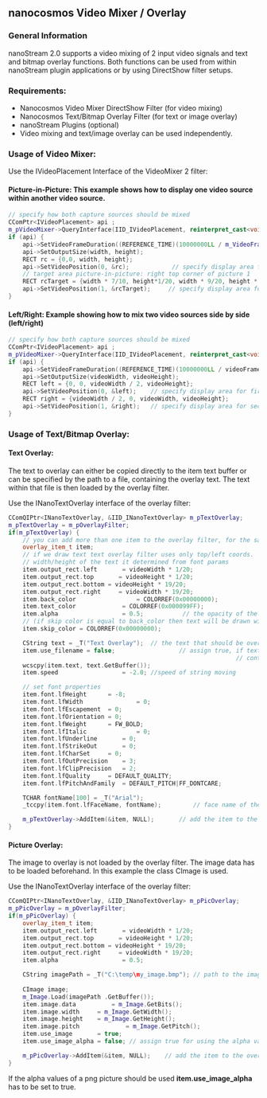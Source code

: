 ## nanocosmos Video Mixer / Overlay

### General Information

nanoStream 2.0 supports a video mixing of 2 input video signals and text and bitmap overlay functions. Both functions can be used from within nanoStream plugin applications or by using DirectShow filter setups.

### Requirements:

  * Nanocosmos Video Mixer DirectShow Filter (for video mixing)
  * Nanocosmos Text/Bitmap Overlay Filter (for text or image overlay)
  * nanoStream Plugins (optional)
  * Video mixing and text/image overlay can be used independently.

### Usage of Video Mixer:

Use the IVideoPlacement Interface of the VideoMixer 2 filter:

#### Picture-in-Picture: This example shows how to display one video source within another video source.


```cpp
// specify how both capture sources should be mixed
CComPtr<IVideoPlacement> api ;
m_pVideoMixer->QueryInterface(IID_IVideoPlacement, reinterpret_cast<void**>(&api));
if (api) {
    api->SetVideoFrameDuration((REFERENCE_TIME)(10000000LL / m_VideoFrameRate) );
    api->SetOutputSize(width, height);
    RECT rc = {0,0, width, height};
    api->SetVideoPosition(0, &rc);            // specify display area for first capture source
    // target area picture-in-picture: right top corner of picture 1
    RECT rcTarget = {width * 7/10, height*1/20, width * 9/20, height * 3/10};
    api->SetVideoPosition(1, &rcTarget);	 // specify display area for second capture source
}
```


#### Left/Right: Example showing how to mix two video sources side by side (left/right)


```cpp
// specify how both capture sources should be mixed
CComPtr<IVideoPlacement> api ;
m_pVideoMixer->QueryInterface(IID_IVideoPlacement, reinterpret_cast<void**>(&api));
if (api) {
    api->SetVideoFrameDuration((REFERENCE_TIME)(10000000LL / videoFrameRate));
    api->SetOutputSize(videoWidth, videoHeight);
    RECT left = {0, 0, videoWidth / 2, videoHeight};
    api->SetVideoPosition(0, &left);	// specify display area for first capture source
    RECT right = {videoWidth / 2, 0, videoWidth, videoHeight};
    api->SetVideoPosition(1, &right);	// specify display area for second capture source
}
```


### Usage of Text/Bitmap Overlay:

#### Text Overlay:

The text to overlay can either be copied directly to the item text buffer or can be specified by the path to a file, containing the overlay text. The text within that file is then loaded by the overlay filter.

Use the INanoTextOverlay interface of the overlay filter:


```cpp
CComQIPtr<INanoTextOverlay, &IID_INanoTextOverlay> m_pTextOverlay;
m_pTextOverlay = m_pOverlayFilter;
if(m_pTextOverlay) {
    // you can add more than one item to the overlay filter, for the sake of simplicity we add only one item here
    overlay_item_t item;
    // if we draw text text overlay filter uses only top/left coords.
    // width/height of the text it determined from font params
    item.output_rect.left       = videoWidth * 1/20;
    item.output_rect.top       = videoHeight * 1/20;
    item.output_rect.bottom = videoHeight * 19/20;
    item.output_rect.right     = videoWidth * 19/20;
    item.back_color 	            = COLORREF(0x00000000);
    item.text_color	            = COLORREF(0x000099FF);
    item.alpha		            = 0.5;           // the opacity of the overlay text
    // (if skip color is equal to back_color then text will be drawn without background color)
    item.skip_color = COLORREF(0x00000000);

    CString text = _T("Text Overlay");	// the text that should be overlayed
    item.use_filename = false;	                // assign true, if text specifies a path to a file,
                                                                // containing text
    wcscpy(item.text, text.GetBuffer());
    item.speed			        = -2.0;	//speed of string moving

    // set font properties
    item.font.lfHeight		= -8;
    item.font.lfWidth		        = 0;
    item.font.lfEscapement	= 0;
    item.font.lfOrientation	= 0;
    item.font.lfWeight		= FW_BOLD;
    item.font.lfItalic		        = 0;
    item.font.lfUnderline		= 0;
    item.font.lfStrikeOut		= 0;
    item.font.lfCharSet		= 0;
    item.font.lfOutPrecision	= 3;
    item.font.lfClipPrecision	= 2;
    item.font.lfQuality		= DEFAULT_QUALITY;
    item.font.lfPitchAndFamily	= DEFAULT_PITCH|FF_DONTCARE;

    TCHAR fontName[100] = _T("Arial");
    _tccpy(item.font.lfFaceName, fontName);	        // face name of the font

    m_pTextOverlay->AddItem(&item, NULL);		// add the item to the overlay filter
}
```


#### Picture Overlay: 

The image to overlay is not loaded by the overlay filter. The image data has to be loaded beforehand. In this example the class CImage is used.

Use the INanoTextOverlay interface of the overlay filter:


```cpp
CComQIPtr<INanoTextOverlay, &IID_INanoTextOverlay> m_pPicOverlay;
m_pPicOverlay = m_pOverlayFilter;
if(m_pPicOverlay) {
    overlay_item_t item;
    item.output_rect.left       = videoWidth * 1/20;
    item.output_rect.top       = videoHeight * 1/20;
    item.output_rect.bottom = videoHeight * 19/20;
    item.output_rect.right     = videoWidth * 19/20;
    item.alpha		            = 0.5;

    CString imagePath = _T("C:\temp\my_image.bmp");	// path to the image - .png and .jpg
                                                                                        // is also possible
    CImage image;
    m_Image.Load(imagePath .GetBuffer());
    item.image.data	         = m_Image.GetBits();
    item.image.width	 = m_Image.GetWidth();
    item.image.height	 = m_Image.GetHeight();
    item.image.pitch	         = m_Image.GetPitch();
    item.use_image		 = true;
    item.use_image_alpha = false; // assign true for using the alpha value of png images

    m_pPicOverlay->AddItem(&item, NULL);	// add the item to the overlay filter
}
```


If the alpha values of a png picture should be used **item.use_image_alpha** has to be set to true.
